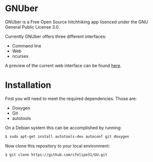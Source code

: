 # GNUber

GNUber is a Free Open Source hitchhiking app lisenced under the GNU General Public License 3.0.

Currently GNUber offers three different interfaces:

  - Command line
  - Web
  - ncurses

A preview of the current web interface can be found [here](http://www2.del.ufrj.br/~carlos.oliveira/GU/index_en-us.html). 

# Installation

First you will need to meet the required dependencies. Those are:

- Doxygen
- Git
- autotools

On a Debian system this can be accomplished by running:

```sh
$ sudo apt-get install autotools-dev autoconf git doxygen
```

Now clone this repository to your local environment:

```sh
$ git clone https://github.com/cfelipe31/GU.git
```

